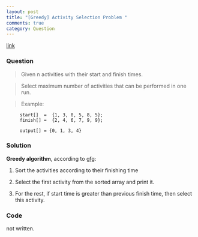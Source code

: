 ```yaml
---
layout: post
title: "[Greedy] Activity Selection Problem "
comments: true
category: Question
---
```


[link](http://www.geeksforgeeks.org/greedy-algorithms-set-1-activity-selection-problem/)

### Question

> Given n activities with their start and finish times.

> Select maximum number of activities that can be performed in one run.

> Example:

         start[]  =  {1, 3, 0, 5, 8, 5};
         finish[] =  {2, 4, 6, 7, 9, 9};

         output[] = {0, 1, 3, 4}

### Solution

**Greedy algorithm**, according to [gfg](http://www.geeksforgeeks.org/greedy-algorithms-set-1-activity-selection-problem/):

1. Sort the activities according to their finishing time

1. Select the first activity from the sorted array and print it.

1. For the rest, if start time is greater than previous finish time, then select this activity.

### Code

not written.
